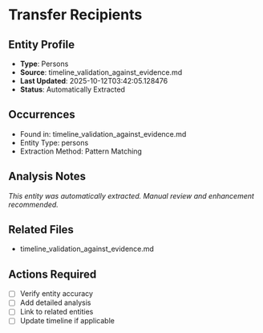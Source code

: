 # Transfer Recipients

## Entity Profile
- **Type**: Persons
- **Source**: timeline_validation_against_evidence.md
- **Last Updated**: 2025-10-12T03:42:05.128476
- **Status**: Automatically Extracted

## Occurrences
- Found in: timeline_validation_against_evidence.md
- Entity Type: persons
- Extraction Method: Pattern Matching

## Analysis Notes
*This entity was automatically extracted. Manual review and enhancement recommended.*

## Related Files
- timeline_validation_against_evidence.md

## Actions Required
- [ ] Verify entity accuracy
- [ ] Add detailed analysis
- [ ] Link to related entities
- [ ] Update timeline if applicable
